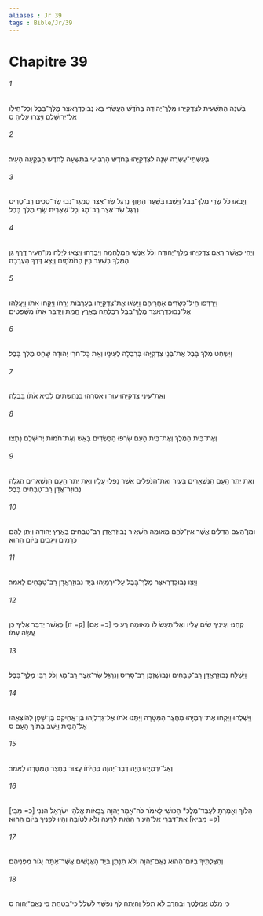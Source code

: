 ```yaml
---
aliases : Jr 39
tags : Bible/Jr/39
---
```


# Chapitre 39

###### 1
בַּשָּׁנָה הַתְּשִׁעִית לְצִדְקִיָּהוּ מֶלֶךְ־יְהוּדָה בַּחֹדֶשׁ הָעֲשִׂרִי בָּא נְבוּכַדְרֶאצַּר מֶלֶךְ־בָּבֶל וְכָל־חֵילֹו אֶל־יְרוּשָׁלִַם וַיָּצֻרוּ עָלֶיהָ׃ ס
###### 2
בְּעַשְׁתֵּי־עֶשְׂרֵה שָׁנָה לְצִדְקִיָּהוּ בַּחֹדֶשׁ הָרְבִיעִי בְּתִשְׁעָה לַחֹדֶשׁ הָבְקְעָה הָעִיר׃
###### 3
וַיָּבֹאוּ כֹּל שָׂרֵי מֶלֶךְ־בָּבֶל וַיֵּשְׁבוּ בְּשַׁעַר הַתָּוֶךְ נֵרְגַל שַׂר־אֶצֶר סַמְגַּר־נְבוּ שַׂר־סְכִים רַב־סָרִיס נֵרְגַל שַׂר־אֶצֶר רַב־מָג וְכָל־שְׁאֵרִית שָׂרֵי מֶלֶךְ בָּבֶל׃
###### 4
וַיְהִי כַּאֲשֶׁר רָאָם צִדְקִיָּהוּ מֶלֶךְ־יְהוּדָה וְכֹל אַנְשֵׁי הַמִּלְחָמָה וַיִּבְרְחוּ וַיֵּצְאוּ לַיְלָה מִן־הָעִיר דֶּרֶךְ גַּן הַמֶּלֶךְ בְּשַׁעַר בֵּין הַחֹמֹתָיִם וַיֵּצֵא דֶּרֶךְ הָעֲרָבָה׃
###### 5
וַיִּרְדְּפוּ חֵיל־כַּשְׂדִּים אַחֲרֵיהֶם וַיַּשִּׂגוּ אֶת־צִדְקִיָּהוּ בְּעַרְבֹות יְרֵחֹו וַיִּקְחוּ אֹתֹו וַיַּעֲלֻהוּ אֶל־נְבוּכַדְרֶאצַּר מֶלֶךְ־בָּבֶל רִבְלָתָה בְּאֶרֶץ חֲמָת וַיְדַבֵּר אִתֹּו מִשְׁפָּטִים׃
###### 6
וַיִּשְׁחַט מֶלֶךְ בָּבֶל אֶת־בְּנֵי צִדְקִיָּהוּ בְּרִבְלָה לְעֵינָיו וְאֵת כָּל־חֹרֵי יְהוּדָה שָׁחַט מֶלֶךְ בָּבֶל׃
###### 7
וְאֶת־עֵינֵי צִדְקִיָּהוּ עִוֵּר וַיַּאַסְרֵהוּ בַּנְחֻשְׁתַּיִם לָבִיא אֹתֹו בָּבֶלָה׃
###### 8
וְאֶת־בֵּית הַמֶּלֶךְ וְאֶת־בֵּית הָעָם שָׂרְפוּ הַכַּשְׂדִּים בָּאֵשׁ וְאֶת־חֹמֹות יְרוּשָׁלִַם נָתָצוּ׃
###### 9
וְאֵת יֶתֶר הָעָם הַנִּשְׁאָרִים בָּעִיר וְאֶת־הַנֹּפְלִים אֲשֶׁר נָפְלוּ עָלָיו וְאֵת יֶתֶר הָעָם הַנִּשְׁאָרִים הֶגְלָה נְבוּזַר־אֲדָן רַב־טַבָּחִים בָּבֶל׃
###### 10
וּמִן־הָעָם הַדַּלִּים אֲשֶׁר אֵין־לָהֶם מְאוּמָה הִשְׁאִיר נְבוּזַרְאֲדָן רַב־טַבָּחִים בְּאֶרֶץ יְהוּדָה וַיִּתֵּן לָהֶם כְּרָמִים וִיגֵבִים בַּיֹּום הַהוּא׃
###### 11
וַיְצַו נְבוּכַדְרֶאצַּר מֶלֶךְ־בָּבֶל עַל־יִרְמְיָהוּ בְּיַד נְבוּזַרְאֲדָן רַב־טַבָּחִים לֵאמֹר׃
###### 12
קָחֶנּוּ וְעֵינֶיךָ שִׂים עָלָיו וְאַל־תַּעַשׂ לֹו מְאוּמָה רָּע כִּי [כ= אִם] [ק= זז] כַּאֲשֶׁר יְדַבֵּר אֵלֶיךָ כֵּן עֲשֵׂה עִמֹּו׃
###### 13
וַיִּשְׁלַח נְבוּזַרְאֲדָן רַב־טַבָּחִים וּנְבוּשַׁזְבָּן רַב־סָרִיס וְנֵרְגַל שַׂר־אֶצֶר רַב־מָג וְכֹל רַבֵּי מֶלֶךְ־בָּבֶל׃
###### 14
וַיִּשְׁלְחוּ וַיִּקְחוּ אֶת־יִרְמְיָהוּ מֵחֲצַר הַמַּטָּרָה וַיִּתְּנוּ אֹתֹו אֶל־גְּדַלְיָהוּ בֶּן־אֲחִיקָם בֶּן־שָׁפָן לְהֹוצִאֵהוּ אֶל־הַבָּיִת וַיֵּשֶׁב בְּתֹוךְ הָעָם׃ ס
###### 15
וְאֶל־יִרְמְיָהוּ הָיָה דְבַר־יְהוָה בִּהְיֹתֹו עָצוּר בַּחֲצַר הַמַּטָּרָה לֵאמֹר׃
###### 16
הָלֹוךְ וְאָמַרְתָּ לְעֶבֶד־מֶלֶכְ* הַכּוּשִׁי לֵאמֹר כֹּה־אָמַר יְהוָה צְבָאֹות אֱלֹהֵי יִשְׂרָאֵל הִנְנִי [כ= מֵבִי] [ק= מֵבִיא] אֶת־דְּבָרַי אֶל־הָעִיר הַזֹּאת לְרָעָה וְלֹא לְטֹובָה וְהָיוּ לְפָנֶיךָ בַּיֹּום הַהוּא׃
###### 17
וְהִצַּלְתִּיךָ בַיֹּום־הַהוּא נְאֻם־יְהוָה וְלֹא תִנָּתֵן בְּיַד הָאֲנָשִׁים אֲשֶׁר־אַתָּה יָגֹור מִפְּנֵיהֶם׃
###### 18
כִּי מַלֵּט אֲמַלֶּטְךָ וּבַחֶרֶב לֹא תִפֹּל וְהָיְתָה לְךָ נַפְשְׁךָ לְשָׁלָל כִּי־בָטַחְתָּ בִּי נְאֻם־יְהוָה׃ ס
